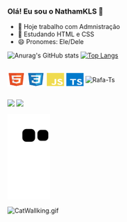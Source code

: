 ### Olá! Eu sou o NathamKLS 👋

- 🔭 Hoje trabalho com Admnistração
- 🌱 Estudando HTML e CSS
- 😄 Pronomes: Ele/Dele
<div>

![Anurag's GitHub stats](https://github-readme-stats.vercel.app/api?username=NathamKLS&show_icons=true&theme=tokyonight)
[![Top Langs](https://github-readme-stats.vercel.app/api/top-langs/?username=NathamKLS&layout=compact&theme=tokyonight)](https://github.com/anuraghazra/github-readme-stats)


</div>

<div style="display: inline_block"><br>
  <img align="center" alt="Rafa-HTML" height="30" width="40" src="https://raw.githubusercontent.com/devicons/devicon/master/icons/html5/html5-original.svg">
  <img align="center" alt="Rafa-CSS" height="30" width="40" src="https://raw.githubusercontent.com/devicons/devicon/master/icons/css3/css3-original.svg">  
<img align="center" alt="Rafa-Js" height="30" width="40" src="https://raw.githubusercontent.com/devicons/devicon/master/icons/javascript/javascript-plain.svg">
  <img align="center" alt="Rafa-Ts" height="30" width="40" src="https://raw.githubusercontent.com/devicons/devicon/master/icons/typescript/typescript-plain.svg">
<img align="center" alt="Rafa-Ts" height="30" width="40" src="https://cdn.jsdelivr.net/gh/devicons/devicon@latest/icons/c/c-original.svg" />

</div>

##

<div> 

<a href="https://www.linkedin.com/in/nathamsilva/" target="_blank"><img src="https://img.shields.io/badge/-LinkedIn-%230077B5?style=for-the-badge&logo=linkedin&logoColor=white" target="_blank"></a>
  <a href="https://www.instagram.com/natham_kls/" target="_blank"><img src="https://img.shields.io/badge/-Instagram-%23E4405F?style=for-the-badge&logo=instagram&logoColor=white" target="_blank"></a>
</div>

![snake gif](https://github.com/Formandodev/Formandodev/blob/output/github-contribution-grid-snake.svg)

![CatWallking.gif](https://media.giphy.com/media/v1.Y2lkPTc5MGI3NjExemg3bG82eG0zbmQycmxydDFnOXZmMWFrZmIzZDFhcTd3Y3dsaHhiNyZlcD12MV9pbnRlcm5hbF9naWZfYnlfaWQmY3Q9Zw/wwg1suUiTbCY8H8vIA/giphy-downsized-large.gif)

